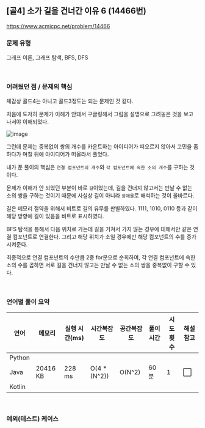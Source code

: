## [골4] 소가 길을 건너간 이유 6 (14466번)

https://www.acmicpc.net/problem/14466

### 문제 유형

그래프 이론, 그래프 탐색, BFS, DFS

<br>

### 어려웠던 점 / 문제의 핵심

체감상 골드4는 아니고 골드3정도는 되는 문제인 것 같다.

처음에 도저히 문제가 이해가 안돼서 구글링해서 그림을 설명으로 그려놓은 것을 보고 나서야 이해되었다.

![image](https://github.com/siwon-park/Problem-Solving/assets/93081720/3515a60e-10f7-48f9-95ff-cac4c1096e3f)

그런데 문제는 중복없이 쌍의 개수를 카운트하는 아이디어가 떠오르지 않아서 고민을 좀 하다가 며칠 뒤에 아이디어가 떠올라서 풀었다.

내가 푼 풀이의 핵심은 `연결 컴포넌트의 개수`와 `각 컴포넌트에 속한 소의 개수`를 구하는 것이다.

문제가 이해가 안 되었던 부분이 바로 `길`이었는데, 길을 건너지 않고서는 만날 수 없는 소의 쌍을 구하는 것이기 때문에 사실상 길이 아니라 `장애물`로 해석하는 것이 올바르다.

길은 메모리 절약을 위해서 비트로 길의 유무를 판별하였다. 1111, 1010, 0110 등과 같이 해당 방향에 길이 있음을 비트로 표시하였다.

BFS 탐색을 통해서 다음 위치로 가는데 길을 거쳐서 가지 않는 경우에 대해서만 같은 연결 컴포넌트로 연결한다. 그리고 해당 위치가 소일 경우에만 해당 컴포넌트의 수를 증가시켜준다.

최종적으로 연결 컴포넌트의 수만큼 2중 for문으로 순회하여, 각 연결 컴포넌트에 속한 소의 수를 곱하면 서로 길을 건너지 않고는 만날 수 없는 소의 쌍을 중복없이 구할 수 있다.

<br>

### 언어별 풀이 요약

| 언어   | 메모리   | 실행 시간(ms) | 시간복잡도   | 공간복잡도 | 풀이 시간 | 시도 횟수 | 해설 참고            |
| ------ | -------- | ------------- | ------------ | ---------- | --------- | --------- | -------------------- |
| Python |          |               |              |            |           |           |                      |
| Java   | 20416 KB | 228 ms        | O(4 * (N^2)) | O(N^2)     | 60분      | 1         | :white_large_square: |
| Kotlin |          |               |              |            |           |           |                      |

<br>

### 예외(테스트) 케이스

```
```

